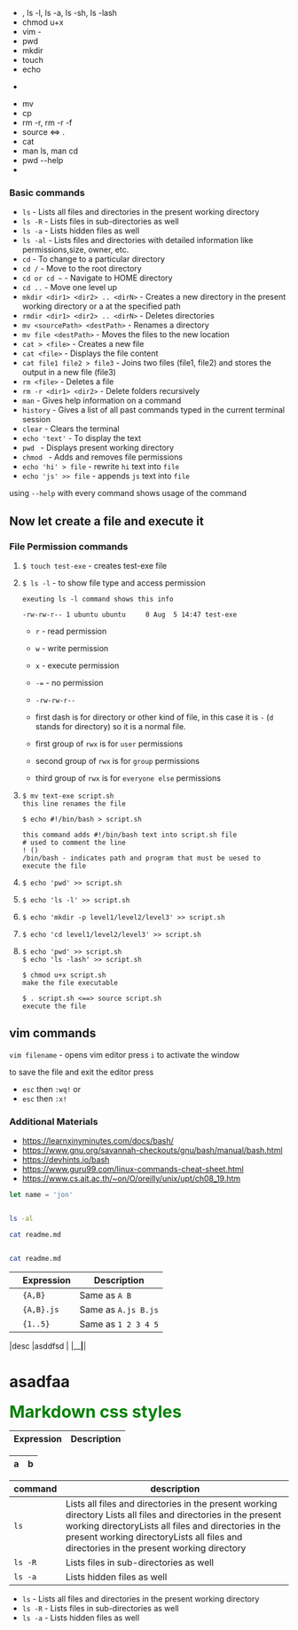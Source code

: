 * , ls -l, ls -a, ls -sh, ls -lash
* chmod u+x <filename>
* vim -
* pwd
* mkdir
* touch
* echo
* >
* mv
* cp
* rm -r, rm -r -f
* source <filename> <=> . <filename>
* cat
* man ls, man cd
* pwd --help
*

### Basic commands

* `ls` - Lists all files and directories in the present working directory
* `ls -R` - Lists files in sub-directories as well
* `ls -a` - Lists hidden files as well
* `ls -al` - Lists files and directories with detailed information like permissions,size, owner, etc.
* `cd` - To change to a particular directory
* `cd /` - Move to the root directory
* `cd or cd ~` - Navigate to HOME directory
* `cd ..` - Move one level up
* `mkdir <dir1> <dir2> .. <dirN>` - Creates a new directory in the present working directory or a at the specified path
* `rmdir <dir1> <dir2> .. <dirN>` - Deletes directories
* `mv <sourcePath> <destPath>` - Renames a directory
* `mv file <destPath>` - Moves the files to the new location
* `cat > <file>` - Creates a new file
* `cat <file>` - Displays the file content
* `cat file1 file2 > file3` - Joins two files (file1, file2) and stores the output in a new file (file3)
* `rm <file>` - Deletes a file
* `rm -r <dir1> <dir2>` - Delete folders recursively
* `man` - Gives help information on a command
* `history` - Gives a list of all past commands typed in the current terminal session
* `clear` - Clears the terminal
* `echo 'text'` - To display the text
* `pwd ` - Displays present working directory
* `chmod ` - Adds and removes file permissions
* `echo 'hi' > file` - rewrite `hi` text into `file`
* `echo 'js' >> file` - appends `js` text into `file`

using `--help` with every command shows usage of the command

## Now let create a file and execute it

### File Permission commands

1. `$ touch test-exe` - creates test-exe file
2. `$ ls -l` - to show file type and access permission

   ```
   exeuting ls -l command shows this info
   
   -rw-rw-r-- 1 ubuntu ubuntu     0 Aug  5 14:47 test-exe
   ```    

    * `r` - read permission
    * `w` - write permission
    * `x` - execute permission
    * `-=` - no permission

    * `-rw-rw-r--`
    * first dash is for directory or other kind of file, in this case it is
      `-` (`d` stands for directory) so it is a normal file.
    * first group of `rwx` is for `user` permissions
    * second group of `rwx` is for `group` permissions
    * third group of `rwx` is for `everyone else` permissions

3. ```
   $ mv text-exe script.sh
   this line renames the file
   
   $ echo #!/bin/bash > script.sh
   
   this command adds #!/bin/bash text into script.sh file
   # used to comment the line 
   ! ()
   /bin/bash - indicates path and program that must be uesed to execute the file
   ``` 

4. ```
   $ echo 'pwd' >> script.sh
   ```

5. ```
   $ echo 'ls -l' >> script.sh
   ```

6. ```
   $ echo 'mkdir -p level1/level2/level3' >> script.sh
   ```

7. ```
   $ echo 'cd level1/level2/level3' >> script.sh
   ```

8. ```
   $ echo 'pwd' >> script.sh
   $ echo 'ls -lash' >> script.sh

   $ chmod u+x script.sh
   make the file executable
   
   $ . script.sh <==> source script.sh
   execute the file
   ```

## vim commands

`vim filename` - opens vim editor
press `i` to activate the window

to save the file and exit the editor press

* `esc` then `:wq!` or
* `esc` then `:x!`

### Additional Materials

* https://learnxinyminutes.com/docs/bash/
* https://www.gnu.org/savannah-checkouts/gnu/bash/manual/bash.html
* https://devhints.io/bash
* https://www.guru99.com/linux-commands-cheat-sheet.html
* https://www.cs.ait.ac.th/~on/O/oreilly/unix/upt/ch08_19.htm

```js
let name = 'jon'

```

```ts

```

```bash
ls -al

cat readme.md
```


```bash

cat readme.md

```

|     | Expression | Description         |
|-----| ---------- | ------------------- |
|     | `{A,B}`    | Same as `A B`       |
|     | `{A,B}.js` | Same as `A.js B.js` |
|     | `{1..5}`   | Same as `1 2 3 4 5` |

|desc |asddfsd |
|____________|__________|

<h1>asadfaa</h1>

<style>
.green {
    color: green;
    font-weight:700;
    font-size: 30px;
}
</style>

<div class="green">
    Markdown css styles
</div>


| Expression | Description  |
| ---------- |--------------|

| a | b |
|---|---|


| command | description                                                       |
|---------|-------------------------------------------------------------------|
|  `ls`   | Lists all files and directories in the present working directory Lists all files and directories in the present working directoryLists all files and directories in the present working directoryLists all files and directories in the present working directory |
| `ls -R` | Lists files in sub-directories as well                            |
| `ls -a` | Lists hidden files as well                                        |


* `ls` - Lists all files and directories in the present working directory
* `ls -R` - Lists files in sub-directories as well
* `ls -a` - Lists hidden files as well